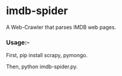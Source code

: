 # imdb-spider
A Web-Crawler that parses IMDB web pages.

### Usage:-
First, pip install scrapy, pymongo.

Then, python imdb-spider.py.

